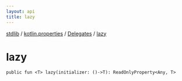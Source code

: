 ```yaml
---
layout: api
title: lazy
---
```

[stdlib](../../index.md) / [kotlin.properties](../index.md) / [Delegates](index.md) / [lazy](lazy.md)

# lazy

```
public fun <T> lazy(initializer: ()->T): ReadOnlyProperty<Any, T>
```

